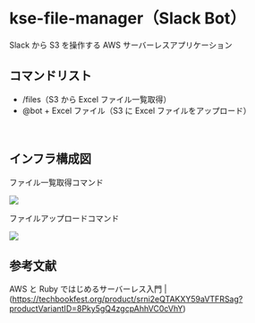 # kse-file-manager（Slack Bot）

Slack から S3 を操作する AWS サーバーレスアプリケーション

## コマンドリスト

- /files（S3 から Excel ファイル一覧取得）
- @bot + Excel ファイル（S3 に Excel ファイルをアップロード）

<br>

## インフラ構成図

ファイル一覧取得コマンド

<img src="https://github.com/user-attachments/assets/c4789197-b687-4da6-bf14-31cce39c19dc">

ファイルアップロードコマンド

<img src="https://github.com/user-attachments/assets/ca6ba7ab-797f-40e8-9fca-ab73eb071064">

<br>

## 参考文献

AWS と Ruby ではじめるサーバーレス入門 | (https://techbookfest.org/product/srni2eQTAKXY59aVTFRSag?productVariantID=8Pky5gQ4zgcpAhhVC0cVhY)
